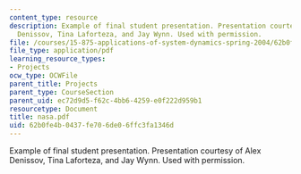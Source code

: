 ```yaml
---
content_type: resource
description: Example of final student presentation. Presentation courtesy of Alex
  Denissov, Tina Laforteza, and Jay Wynn. Used with permission.
file: /courses/15-875-applications-of-system-dynamics-spring-2004/62b0fe4b0437fe706de06ffc3fa1346d_nasa.pdf
file_type: application/pdf
learning_resource_types:
- Projects
ocw_type: OCWFile
parent_title: Projects
parent_type: CourseSection
parent_uid: ec72d9d5-f62c-4bb6-4259-e0f222d959b1
resourcetype: Document
title: nasa.pdf
uid: 62b0fe4b-0437-fe70-6de0-6ffc3fa1346d
---
```

Example of final student presentation. Presentation courtesy of Alex Denissov, Tina Laforteza, and Jay Wynn. Used with permission.

